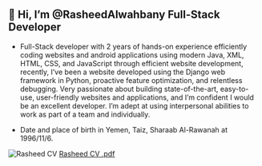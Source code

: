 ## 👋 Hi, I’m @RasheedAlwahbany Full-Stack Developer

- Full-Stack developer with 2 years of hands-on experience efficiently coding websites and android applications using modern Java, XML, HTML, CSS, and JavaScript through efficient website development, recently, I’ve been a website developed using the Django web framework in Python, proactive feature optimization, and relentless debugging. Very passionate about building state-of-the-art, easy-to-use, user-friendly websites and applications, and I’m confident I would be an excellent developer. I’m adept at using interpersonal abilities to work as part of a team and individually.

- Date and place of birth in Yemen, Taiz, Sharaab Al-Rawanah at 1996/11/6.


![Rasheed CV ](https://user-images.githubusercontent.com/72201824/193852102-ce01a062-4c5b-4271-82a8-b603517bb87b.jpg)
[Rasheed CV .pdf](https://github.com/RasheedAlwahbany/RasheedAlwahbany/files/9708060/Rasheed.CV.pdf)

<!---
RasheedAlwahbany/RasheedAlwahbany is a ✨ special ✨ repository because its `README.md` (this file) appears on your GitHub profile.
You can click the Preview link to take a look at your changes.
--->
